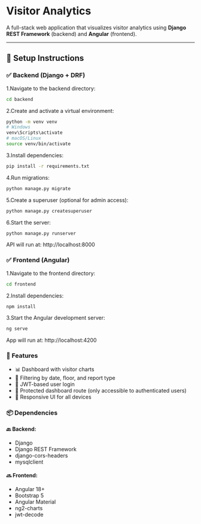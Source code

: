 # Visitor Analytics

A full-stack web application that visualizes visitor analytics using **Django REST Framework** (backend) and **Angular** (frontend).

---
## 🚀 Setup Instructions

### ✅ Backend (Django + DRF)

1.Navigate to the backend directory:
   ```bash
   cd backend
   ```
2.Create and activate a virtual environment:
  ```bash
  python -m venv venv
 # Windows
 venv\Scripts\activate
 # macOS/Linux
 source venv/bin/activate
 ```
3.Install dependencies:
```bash
pip install -r requirements.txt
```
4.Run migrations:
```bash
python manage.py migrate
```
5.Create a superuser (optional for admin access):
```bash
python manage.py createsuperuser
```
6.Start the server:
```bash
python manage.py runserver
```
API will run at: http://localhost:8000
### ✅ Frontend (Angular)

1.Navigate to the frontend directory:
   ```bash
   cd frontend
   ```
2.Install dependencies:
```bash
npm install
```
3.Start the Angular development server:
```bash
ng serve
```
App will run at: http://localhost:4200
### 🧪 Features

- 📊 Dashboard with visitor charts  
- 📅 Filtering by date, floor, and report type  
- 🔐 JWT-based user login  
- 🚫 Protected dashboard route (only accessible to authenticated users)  
- 📱 Responsive UI for all devices  
### 📦 Dependencies

#### 🔙 Backend:
- Django
- Django REST Framework
- django-cors-headers
- mysqlclient 

#### 🔜 Frontend:
- Angular 18+
- Bootstrap 5
- Angular Material
- ng2-charts
- jwt-decode




